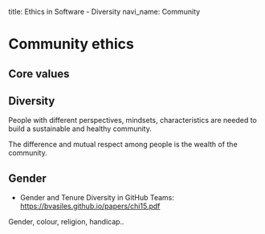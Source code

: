 title: Ethics in Software - Diversity
navi_name: Community

# Community ethics

## Core values

## Diversity

People with different perspectives, mindsets, characteristics are needed to build a sustainable and healthy community.

The difference and mutual respect among people is the wealth of the community.

## Gender

* Gender and Tenure Diversity in GitHub Teams: https://bvasiles.github.io/papers/chi15.pdf


Gender, colour, religion, handicap..
